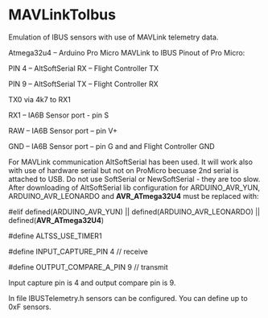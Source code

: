 # MAVLinkToIbus
Emulation of IBUS sensors with use of MAVLink telemetry data.

Atmega32u4 – Arduino Pro Micro MAVLink to IBUS 
Pinout of Pro Micro:

PIN 4 – AltSoftSerial RX – Flight Controller TX

PIN 9 – AltSoftSerial TX – Flight Controller RX

TX0 via 4k7 to RX1

RX1 – IA6B Sensor port - pin S

RAW – IA6B Sensor port – pin V+ 

GND – IA6B Sensor port – pin G and and Flight Controller GND

For MAVLink communication AltSoftSerial has been used. It will work also with use of hardware serial but not on ProMicro becuase 2nd serial is attached to USB. Do not use SoftSerial or NewSoftSerial - they are too slow.
After downloading of AltSoftSerial lib configuration for ARDUINO_AVR_YUN, ARDUINO_AVR_LEONARDO and __AVR_ATmega32U4__ must be replaced with:

#elif defined(ARDUINO_AVR_YUN) || defined(ARDUINO_AVR_LEONARDO) || defined(__AVR_ATmega32U4__)

#define ALTSS_USE_TIMER1

#define INPUT_CAPTURE_PIN	  4 // receive

#define OUTPUT_COMPARE_A_PIN  9 // transmit

Input capture pin is 4 and output compare pin is 9. 

In file IBUSTelemetry.h sensors can be configured. You can define up to 0xF sensors.



